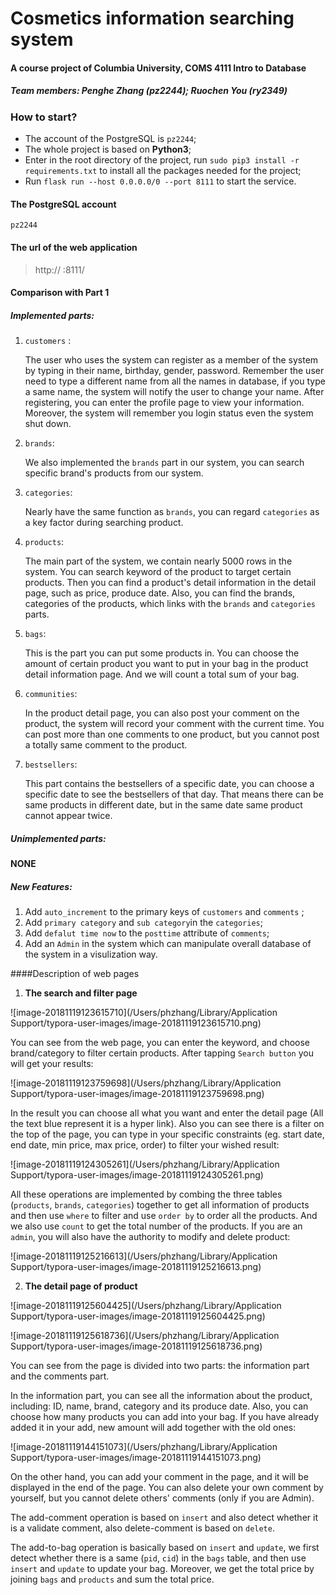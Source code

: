 # Cosmetics information searching system

#### A course project of Columbia University, COMS 4111 Intro to Database

##### Team members: Penghe Zhang (pz2244); Ruochen You (ry2349)



### How to start?

+ The account of the PostgreSQL is `pz2244`;
+ The whole project is based on __Python3__;
+ Enter in the root directory of the project, run `sudo pip3 install -r requirements.txt` to install all the packages needed for the project;
+ Run `flask run --host 0.0.0.0/0 --port 8111` to start the service.



#### The PostgreSQL account

`pz2244`



#### The url of the web application

> http:// :8111/



#### Comparison with Part 1

##### Implemented parts:

1. `customers` : 

   The user who uses the system can register as a member of the system by typing in their name, birthday, gender, password. Remember the user need to type a different name from all the names in database, if you type a same name, the system will notify the user to change your name. After registering, you can enter the profile page to view your information. Moreover, the system will remember you login status even the system shut down.

2. `brands`:

   We also implemented the `brands` part in our system, you can search specific brand's products from our system.

3. `categories`:

   Nearly have the same function as `brands`, you can regard `categories` as a key factor during searching product.

4. `products`:

   The main part of the system, we contain nearly 5000 rows in the system. You can search keyword of the product to target certain products. Then you can find a product's detail information in the detail page, such as price, produce date. Also, you can find the brands, categories of the products, which links with the `brands` and `categories` parts.

5. `bags`:

   This is the part you can put some products in. You can choose the amount of certain product you want to put in your bag in the product detail information page. And we will count a total sum of your bag.

6. `communities`:

   In the product detail page, you can also post your comment on the product, the system will record your comment with the current time. You can post more than one comments to one product, but you cannot post a totally same comment to the product.

7. `bestsellers`:

   This part contains the bestsellers of a specific date, you can choose a specific date to see the bestsellers of that day. That means there can be same products in different date, but in the same date same product cannot appear twice.




##### Unimplemented parts:

__NONE__



##### New Features:

1. Add `auto_increment` to the primary keys of  `customers` and `comments` ;
2. Add `primary category` and `sub category`in the `categories`;
3. Add `defalut time now` to the `posttime` attribute of `comments`;
4. Add an `Admin` in the system which can manipulate overall database of the system in a visulization way. 



####Description of web pages

1. __The search and filter page__

![image-20181119123615710](/Users/phzhang/Library/Application Support/typora-user-images/image-20181119123615710.png)

You can see from the web page, you can enter the keyword, and choose brand/category to filter certain products. After tapping `Search button` you will get your results:

![image-20181119123759698](/Users/phzhang/Library/Application Support/typora-user-images/image-20181119123759698.png)

In the result you can choose all what you want and enter the detail page (All the text blue represent it is a hyper link). Also you can see there is a filter on the top of the page, you can type in your specific constraints (eg. start date, end date, min price, max price, order) to filter your wished result:

![image-20181119124305261](/Users/phzhang/Library/Application Support/typora-user-images/image-20181119124305261.png)

All these operations are implemented by combing the three tables (`products`, `brands`, `categories`) together to get all information of products and then use `where` to filter and use `order by` to order all the products. And we also use `count` to get the total number of the products. If you are an `admin`, you will also have the authority to modify and delete product:

![image-20181119125216613](/Users/phzhang/Library/Application Support/typora-user-images/image-20181119125216613.png)



2. __The detail page of product__

![image-20181119125604425](/Users/phzhang/Library/Application Support/typora-user-images/image-20181119125604425.png)

![image-20181119125618736](/Users/phzhang/Library/Application Support/typora-user-images/image-20181119125618736.png)

You can see from the page is divided into two parts: the information part and the comments part.

In the information part, you can see all the information about the product, including: ID, name, brand, category and its produce date. Also, you can choose how many products you can add into your bag. If you have already added it in your add, new amount will add together with the old ones:

![image-20181119144151073](/Users/phzhang/Library/Application Support/typora-user-images/image-20181119144151073.png)

On the other hand, you can add your comment in the page, and it will be displayed in the end of the page. You can also delete your own comment by yourself, but you cannot delete others' comments (only if you are Admin). 

The add-comment operation is based on `insert` and also detect whether it is a validate comment, also delete-comment is based on `delete`.

The add-to-bag operation is basically based on `insert` and `update`, we first detect whether there is a same (`pid`, `cid`) in the `bags` table, and then use `insert` and `update` to update your bag. Moreover, we get the total price by joining `bags` and `products` and sum the total price.

